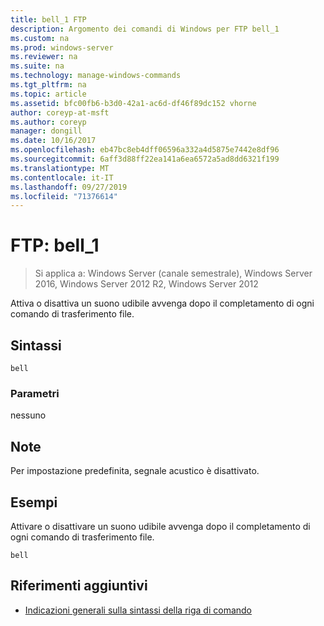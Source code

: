 ```yaml
---
title: bell_1 FTP
description: Argomento dei comandi di Windows per FTP bell_1
ms.custom: na
ms.prod: windows-server
ms.reviewer: na
ms.suite: na
ms.technology: manage-windows-commands
ms.tgt_pltfrm: na
ms.topic: article
ms.assetid: bfc00fb6-b3d0-42a1-ac6d-df46f89dc152 vhorne
author: coreyp-at-msft
ms.author: coreyp
manager: dongill
ms.date: 10/16/2017
ms.openlocfilehash: eb47bc8eb4dff06596a332a4d5875e7442e8df96
ms.sourcegitcommit: 6aff3d88ff22ea141a6ea6572a5ad8dd6321f199
ms.translationtype: MT
ms.contentlocale: it-IT
ms.lasthandoff: 09/27/2019
ms.locfileid: "71376614"
---
```

# <a name="ftp-bell_1"></a>FTP: bell_1

>Si applica a: Windows Server (canale semestrale), Windows Server 2016, Windows Server 2012 R2, Windows Server 2012

Attiva o disattiva un suono udibile avvenga dopo il completamento di ogni comando di trasferimento file.   
## <a name="syntax"></a>Sintassi  
```  
bell  
```  
### <a name="parameters"></a>Parametri  
nessuno  
## <a name="remarks"></a>Note  
Per impostazione predefinita, segnale acustico è disattivato.  
## <a name="BKMK_Examples"></a>Esempi  
Attivare o disattivare un suono udibile avvenga dopo il completamento di ogni comando di trasferimento file.  
```  
bell  
```  
## <a name="additional-references"></a>Riferimenti aggiuntivi  
-   [Indicazioni generali sulla sintassi della riga di comando](command-line-syntax-key.md)  
